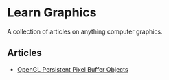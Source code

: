 # Learn Graphics
A collection of articles on anything computer graphics.

## Articles
- [OpenGL Persistent Pixel Buffer Objects](Articles/OpenGL%20Persistent%20Pixel%20Buffer%20Objects)
